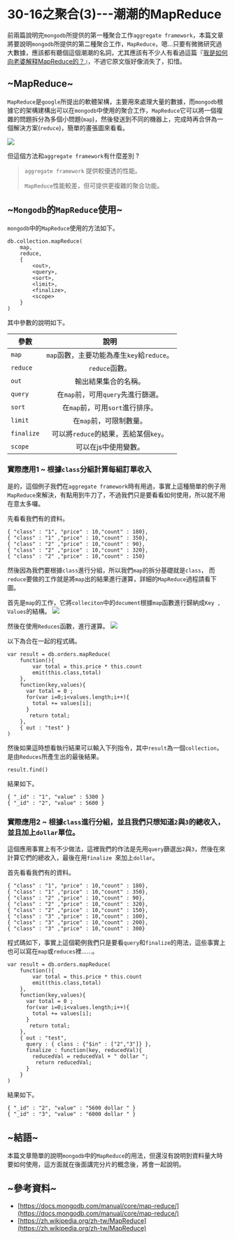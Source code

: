 # 30-16之聚合(3)---潮潮的MapReduce
前兩篇說明完`mongodb`所提供的第一種聚合工作`aggregate framework`，本篇文章將要說明`mongodb`所提供的第二種聚合工作，`MapReduce`，嗯…只要有微微研究過大數據，應該都有聽個這個潮潮的名詞，尤其應該有不少人有看過這篇『[我是如何向老婆解释MapReduce的？](http://blog.jobbole.com/1321/)』，不過它原文版好像消失了，扣惜。

## ~MapReduce~
`MapReduce`是`google`所提出的軟體架構，主要用來處理大量的數據，而`mongodb`根據它的架構建構出可以在`mongodb`中使用的聚合工作，`MapReduce`它可以將一個複雜的問題拆分為多個小問題(`map`)，然後發送到不同的機器上，完成時再合併為一個解決方案(`reduce`)，簡單的畫張圖來看看。

![](http://yixiang8780.com/outImg/20161216-1.png)

但這個方法和`aggregate framework`有什麼差別 ? 

> `aggregate framework` 提供較優透的性能。
> 
> `MapReduce`性能較差，但可提供更複雜的聚合功能。

## ~`Mongodb`的`MapReduce`使用~
`mongodb`中的`MapReduce`使用的方法如下。

```
db.collection.mapReduce(
    map,    
    reduce, 
    {
        <out>,    
        <query>, 
        <sort>,   
        <limit>,  
        <finalize>, 
        <scope>
    }
)
```
其中參數的說明如下。

| 參數        | 說明           |
| ------------- |:-------------:|
| `map`      | `map`函數，主要功能為產生`key`給`reduce`。 |
| `reduce`      | `reduce`函數。      |
| `out` |    輸出結果集合的名稱。   |
| `query`      | 在`map`前，可用`query`先進行篩選。      |
| `sort` |      在`map`前，可用`sort`進行排序。 |
| `limit`      | 在`map`前，可限制數量。      |
| `finalize` |  可以將`reduce`的結果，丟給某個`key`。     |
| `scope`      | 可以在js中使用變數。      |

### 實際應用1 ~ 根據`class`分組計算每組訂單收入
是的，這個例子我們在`aggregate framework`時有用過，事實上這種簡單的例子用`MapReduce`來解決，有點用到牛刀了，不過我們只是要看看如何使用，所以就不用在意太多囉。

先看看我們有的資料。

```
{ "class" : "1", "price" : 10,"count" : 180},
{ "class" : "1" ,"price" : 10,"count" : 350},
{ "class" : "2" ,"price" : 10,"count" : 90},
{ "class" : "2" ,"price" : 10,"count" : 320},
{ "class" : "2" ,"price" : 10,"count" : 150}
```
然後因為我們要根據`class`進行分組，所以我們`map`的拆分基礎就是`class`，
而`reduce`要做的工作就是將`map`出的結果進行運算，詳細的`MapReduce`過程請看下圖。

首先是`map`的工作，它將`colleciton`中的`document`根據`map`函數進行歸納成`Key , Values`的結構。
![](http://yixiang8780.com/outImg/20161216-2.png)

然後在使用`Reduces`函數，進行運算。
![](http://yixiang8780.com/outImg/20161216-3.png)

以下為合在一起的程式碼。

```
var result = db.orders.mapReduce(
    function(){ 
    	var total = this.price * this.count
    	emit(this.class,total) 
    },
    function(key,values){ 
      var total = 0 ;
      for(var i=0;i<values.length;i++){
        total += values[i];
      }
       return total;
    },
    { out : "test" }
)

```
然後如果這時想看執行結果可以輸入下列指令，其中`result`為一個`collection`，是由`Reduces`所產生出的最後結果。

```
result.find()
```
結果如下。

```
{ "_id" : "1", "value" : 5300 }
{ "_id" : "2", "value" : 5600 }
```

### 實際應用2 ~ 根據`class`進行分組，並且我們只想知道`2`與`3`的總收入，並且加上`dollar`單位。

這個應用事實上有不少做法，這裡我們的作法是先用`query`篩選出`2`與`3`，然後在來計算它們的總收入，最後在用`finalize `來加上`dollar`。

首先看看我們有的資料。

```
{ "class" : "1", "price" : 10,"count" : 180},
{ "class" : "1" ,"price" : 10,"count" : 350},
{ "class" : "2" ,"price" : 10,"count" : 90},
{ "class" : "2" ,"price" : 10,"count" : 320},
{ "class" : "2" ,"price" : 10,"count" : 150},
{ "class" : "3" ,"price" : 10,"count" : 100},
{ "class" : "3" ,"price" : 10,"count" : 200},
{ "class" : "3" ,"price" : 10,"count" : 300}
```
程式碼如下，事實上這個範例我們只是要看`query`和`finalize`的用法，這些事實上也可以寫在`map`或`reduces`裡……。

```
var result = db.orders.mapReduce(
    function(){ 
    	var total = this.price * this.count
    	emit(this.class,total) 
    },
    function(key,values){ 
      var total = 0 ;
      for(var i=0;i<values.length;i++){
        total += values[i];
      }
       return total;
    },
    { out : "test",
      query : { class : {"$in" : ["2","3"]} },
      finalize : function(key, reducedVal){
        reducedVal = reducedVal + " dollar ";
		 return reducedVal;
      }
    }
)
```
結果如下。

```
{ "_id" : "2", "value" : "5600 dollar " }
{ "_id" : "3", "value" : "6000 dollar " }
```

## ~結語~
本篇文章簡單的說明`mongodb`中的`MapReduce`的用法，但還沒有說明到資料量大時要如何使用，這方面就在後面講完分片的概念後，將會一起說明。

## ~參考資料~
* [https://docs.mongodb.com/manual/core/map-reduce/](https://docs.mongodb.com/manual/core/map-reduce/)
* [https://zh.wikipedia.org/zh-tw/MapReduce](https://zh.wikipedia.org/zh-tw/MapReduce)